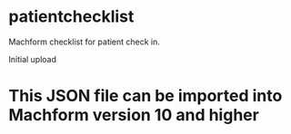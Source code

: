 # patientchecklist
Machform checklist for patient check in.

Initial upload
# This JSON file can be imported into Machform version 10 and higher
